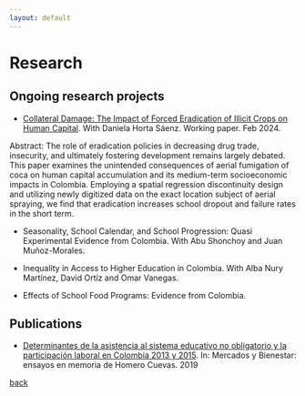 ```yaml
---
layout: default
---
```


# Research

## Ongoing research projects
-  [Collateral Damage: The Impact of Forced Eradication of Illicit Crops on Human Capital](https://papers.ssrn.com/sol3/papers.cfm?abstract_id=4694457). With Daniela Horta Sáenz. Working paper. Feb 2024.

Abstract: The role of eradication policies in decreasing drug trade, insecurity, and ultimately fostering development remains largely debated. This paper examines the unintended consequences of aerial fumigation of coca on human capital accumulation and its medium-term socioeconomic impacts in Colombia. Employing a spatial regression discontinuity design and utilizing newly digitized data on the exact location subject of aerial spraying, we find that eradication increases school dropout and failure rates in the short term.

- Seasonality, School Calendar, and School Progression: Quasi Experimental Evidence from Colombia. With Abu Shonchoy and Juan Muñoz-Morales.

- Inequality in Access to Higher Education in Colombia. With Alba Nury Martínez, David Ortíz and Omar Vanegas.

- Effects of School Food Programs: Evidence from Colombia. 

## Publications
- [Determinantes de la asistencia al sistema educativo no obligatorio y la participación laboral en Colombia 2013 y 2015](https://bdigital.uexternado.edu.co/entities/publication/3f54f92b-7e01-42bd-b57e-fbe8a2ad4215). In: Mercados y Bienestar: ensayos en memoria de Homero Cuevas. 2019

[back](./)
